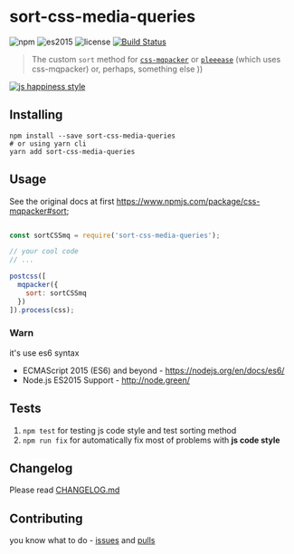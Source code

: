 # sort-css-media-queries

![npm](https://img.shields.io/badge/node-6.3.0-yellow.svg)
![es2015](https://img.shields.io/badge/ECMAScript-2015_(ES6)-blue.svg)
![license](https://img.shields.io/badge/License-MIT-orange.svg)
[![Build Status](https://travis-ci.org/dutchenkoOleg/sort-css-media-queries.svg?branch=master)](https://travis-ci.org/dutchenkoOleg/sort-css-media-queries)

> The custom `sort` method for [`css-mqpacker`](https://www.npmjs.com/package/css-mqpacker) or [`pleeease`](https://www.npmjs.com/package/pleeease) (which uses css-mqpacker) or, perhaps, something else ))

[![js happiness style](https://cdn.rawgit.com/JedWatson/happiness/master/badge.svg)](https://github.com/JedWatson/happiness)

## Installing

```shell
npm install --save sort-css-media-queries
# or using yarn cli
yarn add sort-css-media-queries
```

## Usage

See the original docs at first https://www.npmjs.com/package/css-mqpacker#sort;

```js

const sortCSSmq = require('sort-css-media-queries');

// your cool code
// ...

postcss([
  mqpacker({
    sort: sortCSSmq
  })
]).process(css);

```

### Warn

it's use es6 syntax

- ECMAScript 2015 (ES6) and beyond - https://nodejs.org/en/docs/es6/
- Node.js ES2015 Support - http://node.green/ 


## Tests

1. `npm test` for testing js code style and test sorting method
1. `npm run fix` for automatically fix most of problems with **js code style** 

## Changelog

Please read [CHANGELOG.md](https://github.com/dutchenkoOleg/sort-css-media-queries/blob/master/CHANGELOG.md)


## Contributing

you know what to do - [issues](https://github.com/dutchenkoOleg/sort-css-media-queries/issues) and [pulls](https://github.com/dutchenkoOleg/sort-css-media-queries/pulls)
